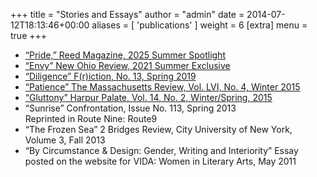 +++
title = "Stories and Essays"
author = "admin"
date = 2014-07-12T18:13:46+00:00
aliases = [ 'publications' ]
weight = 6
[extra]
  menu = true
+++

* [“Pride,” Reed Magazine, 2025 Summer Spotlight](https://www.reedmag.org/nonfiction-pride)
* [“Envy” New Ohio Review, 2021 Summer Exclusive](https://newohioreview.org/2014/09/30/envy/#more-849)
* [“Diligence” F(r)iction, No. 13, Spring 2019](https://frictionlit.org/diligence/)
* [“Patience” The Massachusetts Review, Vol. LVI, No. 4, Winter 2015](/files/Patience.pdf)
* [“Gluttony” Harpur Palate, Vol. 14, No. 2, Winter/Spring, 2015](/files/Gluttony.pdf)
* “Sunrise” Confrontation, Issue No. 113, Spring 2013 <br>Reprinted in Route Nine: Route9
* “The Frozen Sea” 2 Bridges Review, City University of New York, Volume 3, Fall 2013
* “By Circumstance & Design: Gender, Writing and Interiority” Essay posted on the website for VIDA: Women in Literary Arts, May 2011
